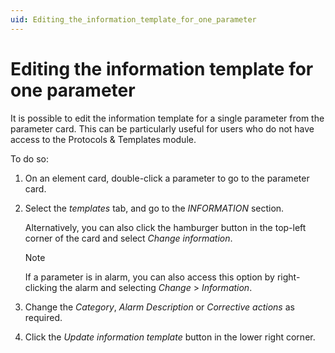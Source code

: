 ```yaml
---
uid: Editing_the_information_template_for_one_parameter
---
```


# Editing the information template for one parameter

It is possible to edit the information template for a single parameter from the parameter card. This can be particularly useful for users who do not have access to the Protocols & Templates module.

To do so:

1. On an element card, double-click a parameter to go to the parameter card.

2. Select the *templates* tab, and go to the *INFORMATION* section.

    Alternatively, you can also click the hamburger button in the top-left corner of the card and select *Change information*.

    > [!NOTE]
    > If a parameter is in alarm, you can also access this option by right-clicking the alarm and selecting *Change* > *Information*.

3. Change the *Category*, *Alarm Description* or *Corrective actions* as required.

4. Click the *Update information template* button in the lower right corner.
